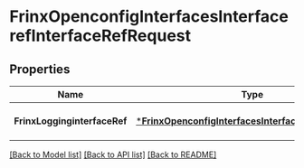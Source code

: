 # FrinxOpenconfigInterfacesInterfacerefInterfaceRefRequest

## Properties
Name | Type | Description | Notes
------------ | ------------- | ------------- | -------------
**FrinxLogginginterfaceRef** | [***FrinxOpenconfigInterfacesInterfacerefInterfaceRef**](frinx.openconfig.interfaces.interfaceref.InterfaceRef.md) |  | [optional] [default to null]

[[Back to Model list]](../README.md#documentation-for-models) [[Back to API list]](../README.md#documentation-for-api-endpoints) [[Back to README]](../README.md)


